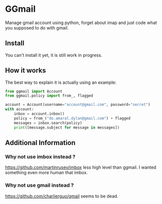 # GGmail

Manage gmail account using python, forget about imap and just code what you supposed to do with gmail.

## Install

You can't install it yet, it is still work in progress.

## How it works

The best way to explain it is actually using an example:

```python
from ggmail import Account
from ggmail.policy import from_, flagged

account = Account(username="account@gmail.com", password="secret")
with account:
    inbox = account.inbox()
    policy = from_("do.amaral.dylan@gmail.com") + flagged
    messages = inbox.search(policy)
    print([message.subject for message in messages])
```

## Additional Information

### Why not use imbox instead ?

https://github.com/martinrusev/imbox less high level than ggmail. I wanted something even more human that imbox.

### Why not use gmail instead ?

https://github.com/charlierguo/gmail seems to be dead.